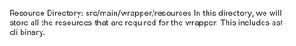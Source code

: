 Resource Directory: src/main/wrapper/resources
In this directory, we will store all the resources that are required for the wrapper. 
This includes ast-cli binary.